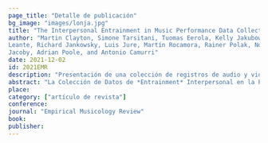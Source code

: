 ```yaml
---
page_title: "Detalle de publicación"
bg_image: "images/lonja.jpg" 
title: "The Interpersonal Entrainment in Music Performance Data Collection"  
author: "Martin Clayton, Simone Tarsitani, Tuomas Eerola, Kelly Jakubowski, Laura
Leante, Richard Jankowsky, Luis Jure, Martín Rocamora, Rainer Polak, Nori
Jacoby, Adrian Poole, and Antonio Camurri"  
date: 2021-12-02  
id: 2021EMR
description: "Presentación de una colección de registros de audio y video anotados, para análisis empírico y computacional en música."  
abstract: "La Colección de Datos de *Entrainment* Interpersonal en la Performance Musical (IEMPDC) comprende seis corpus relacionados de materiales para la investigación musical: Son y Salsa Cubanos (CSS), Cuarteto de Cuerdas Europeo (ESQ), Jembe de Mali (MJ), Raga del Norte de India (NIR), Stambeli Tunesino (TS), y Candombe Uruguayo (UC). El núcleo de datos de cada corpus comprende archivos multimedia y datos sobre la ubicación temporal de los eventos, extraídos computacionalmente. También se comparte la anotación de la estructura métrica y el código utilizado en la preparación de la colección. La colección no tiene precedentes en cuanto a tamaño y nivel de detalle, y representa un nuevo e importante recurso para la investigación empírica y computacional de la música. En este artículo presentamos las principales características de la colección de datos y los métodos utilizados en su preparación. Los detalles de los procedimientos técnicos de validación y las notas sobre la visualización de los datos figuran como Apéndices. También contextualizamos la colección en relación con los avances en Ciencia Abierta y Datos Abiertos, discutiendo importantes distinciones entre los dos conceptos relacionados."  
place:
category: ["artículo de revista"]
conference:
journal: "Empirical Musicology Review"
book:
publisher:
---
```

